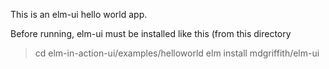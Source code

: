 
This is an elm-ui hello world app.

Before running, elm-ui must be installed like this (from this directory
> cd elm-in-action-ui/examples/helloworld
> elm install mdgriffith/elm-ui
